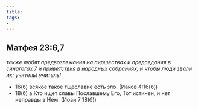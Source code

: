 ```yaml
---
title: 
tags: 
- 
---
```


## Матфея 23:6,7

*также любят предвозлежания на пиршествах и председания в синагогах 7 и приветствия в народных собраниях, и чтобы люди звали их: учитель! учитель!*

- 16(б) всякое такое тщеславие есть зло. (Иаков 4:16(б))
- 18(б) а Кто ищет славы Пославшему Его, Тот истинен, и нет неправды в Нем. (Иоан 7:18(б))